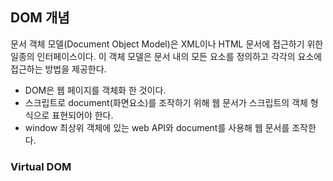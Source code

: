## DOM 개념
문서 객체 모델(Document Object Model)은 XML이나 HTML 문서에 접근하기 위한 일종의 인터페이스이다. 이 객체 모델은 문서 내의 모든 요소를 정의하고 각각의 요소에 접근하는 방법을 제공한다.
- DOM은 웹 페이지를 객체화 한 것이다.
- 스크립트로 document(화면요소)를 조작하기 위해 웹 문서가 스크립트의 객체 형식으로 표현되어야 한다.
- window 최상위 객체에 있는 web API와 document를 사용해 웹 문서를 조작한다.

### Virtual DOM